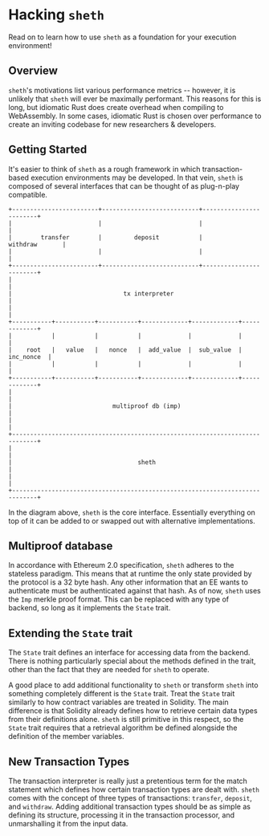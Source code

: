 # Hacking `sheth`

Read on to learn how to use `sheth` as a foundation for your execution
environment!

## Overview

`sheth`'s motivations list various performance metrics -- however, it is
unlikely that `sheth` will ever be maximally performant. This reasons for this
is long, but idiomatic Rust does create overhead when compiling to
WebAssembly. In some cases, idiomatic Rust is chosen over performance to create
an inviting codebase for new researchers & developers.

## Getting Started

It's easier to think of `sheth` as a rough framework in which transaction-based
execution environments may be developed. In that vein, `sheth` is composed of
several interfaces that can be thought of as plug-n-play compatible.

```text
+------------------------+---------------------------+------------------------+
|                        |                           |                        |
|        transfer        |         deposit           |         withdraw       |
|                        |                           |                        |
+------------------------+---------------------------+------------------------+
|                                                                             |
|                               tx interpreter                                |
|                                                                             |
+-----------+-----------+-----------+-------------+-------------+-------------+
|           |           |           |             |             |             |
|    root   |   value   |   nonce   |  add_value  |  sub_value  |  inc_nonce  |
|           |           |           |             |             |             |
+-----------+-----------+-----------+-------------+-------------+-------------+
|                                                                             |
|                            multiproof db (imp)                              |
|                                                                             |
+-----------------------------------------------------------------------------+
|                                                                             |
|                                   sheth                                     |
|                                                                             |
+-----------------------------------------------------------------------------+
```

In the diagram above, `sheth` is the core interface. Essentially everything on
top of it can be added to or swapped out with alternative implementations.


## Multiproof database

In accordance with Ethereum 2.0 specification, `sheth` adheres to the stateless
paradigm. This means that at runtime the only state provided by the protocol is
a 32 byte hash. Any other information that an EE wants to authenticate must be
authenticated against that hash. As of now, `sheth` uses the `Imp` merkle proof
format. This can be replaced with any type of backend, so long as it implements
the `State` trait.

## Extending the `State` trait

The `State` trait defines an interface for accessing data from the backend.
There is nothing particularly special about the methods defined in the trait,
other than the fact that they are needed for `sheth` to operate.

A good place to add additional functionality to `sheth` or transform `sheth`
into something completely different is the `State` trait. Treat the `State`
trait similarly to how contract variables are treated in Solidity. The main
difference is that Solidity already defines how to retrieve certain data types
from their definitions alone. `sheth` is still primitive in this respect, so
the `State` trait requires that a retrieval algorithm be defined alongside 
the definition of the member variables.

## New Transaction Types

The transaction interpreter is really just a pretentious term for the match
statement which defines how certain transaction types are dealt with. `sheth`
comes with the concept of three types of transactions: `transfer`, `deposit`,
and `withdraw`. Adding additional transaction types should be as simple as
defining its structure, processing it in the transaction processor, and
unmarshalling it from the input data.
